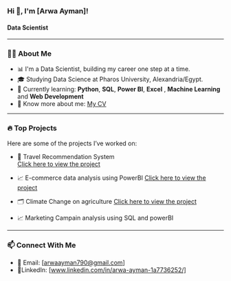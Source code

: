 ### Hi 👋, I'm [Arwa Ayman]!
#### Data Scientist

---

### 🧑‍💻 About Me

- 📊 I'm a Data  Scientist, building my career one step at a time.
- 🎓 Studying Data Science at Pharos University, Alexandria/Egypt.
- 🐍 Currently learning: **Python**, **SQL**, **Power BI**,  **Excel** , **Machine Learning** and  **Web Development**
- 📃 Know more about me: [My CV](https://drive.google.com/file/d/1AxU5NPTjPJ5QJE8XNtCZm1pxS6nYQzDn/view?usp=sharing) 

---

### 🔥 Top Projects

Here are some of the projects I’ve worked on:
- 🧠 Travel Recommendation System  
[Click here to view the project](https://github.com/Arwa988/Travel-Recommendation-System)

- 📈 E-commerce data analysis using PowerBI
[Click here to view the project](https://github.com/Arwa988/E-commerce-Data-analysis-project-PowerBi)
- 🗂️ Climate Change on agriculture
[Click here to view the project](https://github.com/Arwa988/climate-change-on-agriculture-python-PowerBI-)
- 📈 Marketing Campain analysis using SQL and powerBI

---

### 📫 Connect With Me
- 📧 Email: [arwaayman790@gmail.com]
- 🔗LinkedIn: [www.linkedin.com/in/arwa-ayman-1a7736252/]




